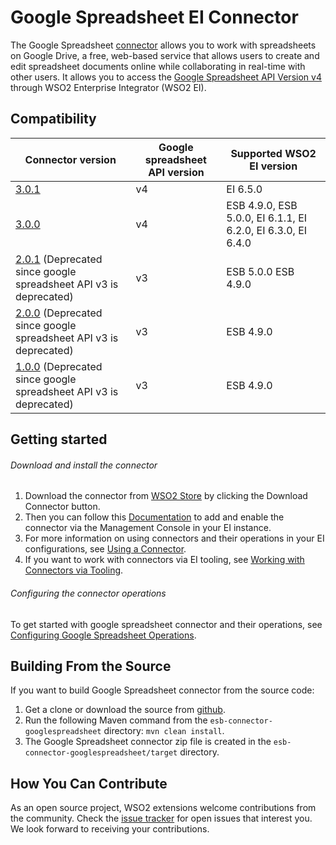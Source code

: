 # Google Spreadsheet EI Connector

The Google Spreadsheet [connector](https://docs.wso2.com/display/EI640/Working+with+Connectors) allows you to work with spreadsheets on Google Drive, a free, web-based service that
allows users to create and edit spreadsheet documents online while collaborating in real-time with other users.
It allows you to access the [Google Spreadsheet API Version v4](https://developers.google.com/sheets/guides/concepts) through WSO2 Enterprise Integrator (WSO2 EI).


## Compatibility

| Connector version | Google spreadsheet API version | Supported WSO2 EI version |
| ------------- | ------------- | ------------- |
| [3.0.1](https://github.com/wso2-extensions/esb-connector-googlespreadsheet/releases/tag/org.wso2.carbon.connector.googlespreadsheet-3.0.1) | v4 | EI 6.5.0 |
| [3.0.0](https://github.com/wso2-extensions/esb-connector-googlespreadsheet/releases/tag/org.wso2.carbon.connector.googlespreadsheet-3.0.0) | v4 | ESB 4.9.0, ESB 5.0.0, EI 6.1.1, EI 6.2.0, EI 6.3.0, EI 6.4.0 |
| [2.0.1](https://github.com/wso2-extensions/esb-connector-googlespreadsheet/releases/tag/org.wso2.carbon.connector.googlespreadsheet-2.0.1) (Deprecated since google spreadsheet API v3 is deprecated) | v3 | ESB 5.0.0 ESB 4.9.0 |
| [2.0.0](https://github.com/wso2-extensions/esb-connector-googlespreadsheet/releases/tag/org.wso2.carbon.connector.googlespreadsheet-2.0.0) (Deprecated since google spreadsheet API v3 is deprecated) | v3 | ESB 4.9.0 |
| [1.0.0](https://github.com/wso2-extensions/esb-connector-googlespreadsheet/releases/tag/org.wso2.carbon.connector.googlespreadsheet-1.0.0) (Deprecated since google spreadsheet API v3 is deprecated) | v3 | ESB 4.9.0 |

## Getting started

###### Download and install the connector

1. Download the connector from [WSO2 Store](https://store.wso2.com/store/assets/esbconnector/details/7181a316-bcac-4cbe-a617-a795abe4dcf3) by clicking the Download Connector button.
2. Then you can follow this [Documentation](https://docs.wso2.com/display/EI640/Working+with+Connectors+via+the+Management+Console) to add and enable the connector via the Management Console in your EI instance.
3. For more information on using connectors and their operations in your EI configurations, see [Using a Connector](https://docs.wso2.com/display/EI640/Using+a+Connector).
4. If you want to work with connectors via EI tooling, see [Working with Connectors via Tooling](https://docs.wso2.com/display/EI640/Working+with+Connectors+via+Tooling).

###### Configuring the connector operations

To get started with google spreadsheet connector and their operations, see [Configuring Google Spreadsheet Operations](docs/config.md).

## Building From the Source

If you want to build Google Spreadsheet connector from the source code:

1. Get a clone or download the source from [github](https://github.com/wso2-extensions/esb-connector-googlespreadsheet).
2. Run the following Maven command from the `esb-connector-googlespreadsheet` directory: `mvn clean install`.
3. The Google Spreadsheet connector zip file is created in the `esb-connector-googlespreadsheet/target` directory.

## How You Can Contribute

As an open source project, WSO2 extensions welcome contributions from the community.
Check the [issue tracker](https://github.com/wso2-extensions/esb-connector-googlespreadsheet/issues) for open issues that interest you. We look forward to receiving your contributions.